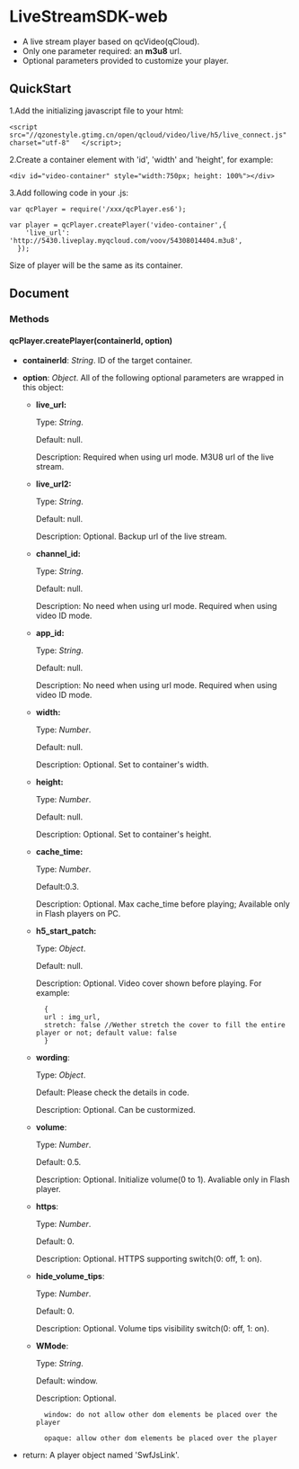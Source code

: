# LiveStreamSDK-web

- A live stream player based on qcVideo(qCloud).
- Only one parameter required: an **m3u8** url.
- Optional parameters provided to customize your player.


## QuickStart

1.Add the initializing javascript file to your html:
	
	<script src="//qzonestyle.gtimg.cn/open/qcloud/video/live/h5/live_connect.js" charset="utf-8"	</script>;

2.Create a container element with 'id', 'width' and 'height', for example:
	
	<div id="video-container" style="width:750px; height: 100%"></div>

3.Add following code in your .js:

	var qcPlayer = require('/xxx/qcPlayer.es6');

	var player = qcPlayer.createPlayer('video-container',{
	    'live_url': 'http://5430.liveplay.myqcloud.com/voov/54308014404.m3u8',
	  });

Size of player will be the same as its container.


## Document

### Methods

#### qcPlayer.createPlayer(containerId, option)


- **containerId**: _String_. ID of the target container.

- **option**: _Object_. All of the following optional parameters are wrapped in this object:

	+ **live_url:** 

		Type: _String_.		

		Default: null.		

		Description: Required when using url mode. M3U8 url of the live stream.


	+ **live_url2:** 

		Type: _String_.		

		Default: null.		

		Description: Optional. Backup url of the live stream.


	+ **channel_id:** 

		Type: _String_.		

		Default: null.		

		Description: No need when using url mode. Required when using video ID mode.


	+ **app_id:** 

		Type: _String_.		

		Default: null.		

		Description: No need when using url mode. Required when using video ID mode.


	+ **width:** 

		Type: _Number_.		

		Default: null.		

		Description: Optional. Set to container's width.

	
	+ **height:** 

		Type: _Number_.		

		Default: null.		

		Description: Optional. Set to container's height.

	
	+ **cache_time:** 

		Type: _Number_.		

		Default:0.3.		

		Description: Optional. Max cache_time before playing; Available only in Flash players on PC.

	
	+ **h5_start_patch:** 

		Type: _Object_.		

		Default: null.		

		Description: Optional. Video cover shown before playing. For example:		

			{
			url : img_url, 
			stretch: false //Wether stretch the cover to fill the entire player or not; default value: false
			}		

	+ **wording**:

		Type: _Object_.

		Default: Please check the details in code.

		Description: Optional. Can be custormized.


	+ **volume**:

		Type: _Number_.		

		Default: 0.5.		

		Description: Optional. Initialize volume(0 to 1). Avaliable only in Flash player.


	+ **https**:

		Type: _Number_.		

		Default: 0.		

		Description: Optional. HTTPS supporting switch(0: off, 1: on). 


	+ **hide_volume_tips**:

		Type: _Number_.

		Default: 0.		

		Description: Optional. Volume tips visibility switch(0: off, 1: on). 


	+ **WMode**:

		Type: _String_.		

		Default: window.		

		Description: Optional. 		

			window: do not allow other dom elements be placed over the player

			opaque: allow other dom elements be placed over the player
		

- return: A player object named 'SwfJsLink'.





